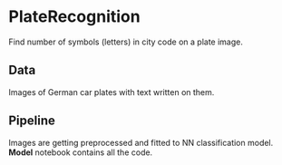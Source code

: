 # PlateRecognition
Find number of symbols (letters) in city code on a plate image.

## Data
Images of German car plates with text written on them.

## Pipeline
Images are getting preprocessed and fitted to NN classification model. **Model** notebook contains all the code.
